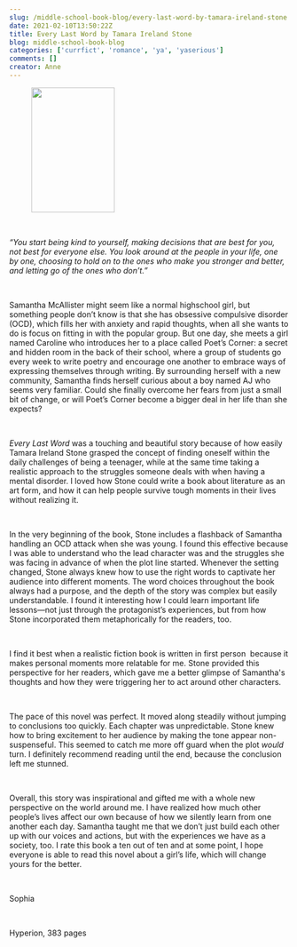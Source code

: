 ```yaml
---
slug: /middle-school-book-blog/every-last-word-by-tamara-ireland-stone
date: 2021-02-10T13:50:22Z
title: Every Last Word by Tamara Ireland Stone
blog: middle-school-book-blog
categories: ['currfict', 'romance', 'ya', 'yaserious']
comments: []
creator: Anne
---
```


<div class="wp-block-image"><figure class="alignleft size-large is-resized"><img src="https://res.cloudinary.com/center-for-teaching-learning/image/upload/v1637542521/Every-Last-Word-Sophia.jpg.jpg" alt="" class="wp-image-2024" width="150" height="225"/></figure></div>
<!-- /wp:image --><br /><!-- wp:paragraph -->
<p><em>“You start being kind to yourself, making decisions that are best for you, not best for everyone else. You look around at the people in your life, one by one, choosing to hold on to the ones who make you stronger and better, and letting go of the ones who don’t.” </em></p>
<!-- /wp:paragraph --><br /><!-- wp:paragraph -->
<p>Samantha McAllister might seem like a normal highschool girl, but something people don’t know is that she has obsessive compulsive disorder (OCD), which fills her with anxiety and rapid thoughts, when all she wants to do is focus on fitting in with the popular group. But one day, she meets a girl named Caroline who introduces her to a place called Poet’s Corner: a secret and hidden room in the back of their school, where a group of students go every week to write poetry and encourage one another to embrace ways of expressing themselves through writing. By surrounding herself with a new community, Samantha finds herself curious about a boy named AJ who seems very familiar. Could she finally overcome her fears from just a small bit of change, or will Poet’s Corner become a bigger deal in her life than she expects?  </p>
<!-- /wp:paragraph --><br /><!-- wp:paragraph -->
<p><em>Every Last Word</em> was a touching and beautiful story because of how easily Tamara Ireland Stone grasped the concept of finding oneself within the daily challenges of being a teenager, while at the same time taking a realistic approach to the struggles someone deals with when having a mental disorder. I loved how Stone could write a book about literature as an art form, and how it can help people survive tough moments in their lives without realizing it.</p>
<!-- /wp:paragraph --><br /><!-- wp:paragraph -->
<p>In the very beginning of the book, Stone includes a flashback of Samantha handling an OCD attack when she was young. I found this effective because I was able to understand who the lead character was and the struggles she was facing in advance of when the plot line started. Whenever the setting changed, Stone always knew how to use the right words to captivate her audience into different moments. The word choices throughout the book always had a purpose, and the depth of the story was complex but easily understandable. I found it interesting how I could learn important life lessons—not just through the protagonist’s experiences, but from how Stone incorporated them metaphorically for the readers, too.</p>
<!-- /wp:paragraph --><br /><!-- wp:paragraph -->
<p>I find it best when a realistic fiction book is written in first person  because it makes personal moments more relatable for me. Stone provided this perspective for her readers, which gave me a better glimpse of Samantha's thoughts and how they were triggering her to act around other characters.</p>
<!-- /wp:paragraph --><br /><!-- wp:paragraph -->
<p>The pace of this novel was perfect. It moved along steadily without jumping to conclusions too quickly. Each chapter was unpredictable. Stone knew how to bring excitement to her audience by making the tone appear non-suspenseful. This seemed to catch me more off guard when the plot <em>would</em> turn. I definitely recommend reading until the end, because the conclusion left me stunned. </p>
<!-- /wp:paragraph --><br /><!-- wp:paragraph -->
<p>Overall, this story was inspirational and gifted me with a whole new perspective on the world around me. I have realized how much other people’s lives affect our own because of how we silently learn from one another each day. Samantha taught me that we don’t just build each other up with our voices and actions, but with the experiences we have as a society, too. I rate this book a ten out of ten and at some point, I hope everyone is able to read this novel about a girl’s life, which will change yours for the better.  </p>
<!-- /wp:paragraph --><br /><!-- wp:paragraph -->
<p>Sophia</p>
<!-- /wp:paragraph --><br /><!-- wp:paragraph -->
<p>Hyperion, 383 pages</p>
<!-- /wp:paragraph -->

